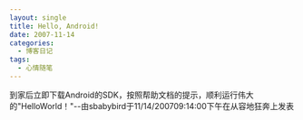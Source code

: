 ```yaml
---
layout: single
title: Hello, Android!
date: 2007-11-14
categories:
  - 博客日记
tags:
  - 心情随笔
---
```


到家后立即下载Android的SDK，按照帮助文档的提示，顺利运行伟大的\"HelloWorld！\"--由sbabybird于11/14/200709&#58;14&#58;00下午在从容地狂奔上发表
